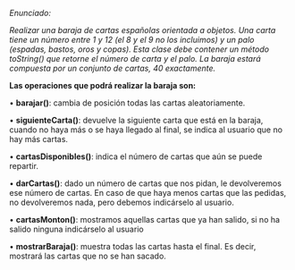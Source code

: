 *Enunciado:*

*Realizar una baraja de cartas españolas orientada a objetos. Una carta tiene un número entre 1 y 12 (el 8 y el 9 no los incluimos) y un palo (espadas, bastos, oros y copas). Esta clase debe contener un método toString() que retorne el número de carta y el palo. La baraja estará compuesta por un conjunto de cartas, 40 exactamente.*

**Las operaciones que podrá realizar la baraja son:**


• **barajar()**: cambia de posición todas las cartas aleatoriamente.

• **siguienteCarta()**: devuelve la siguiente carta que está en la baraja, cuando no haya más o se haya llegado al final, se indica al usuario que no hay más cartas.

• **cartasDisponibles()**: indica el número de cartas que aún se puede repartir.

• **darCartas()**: dado un número de cartas que nos pidan, le devolveremos ese número de cartas. En caso de que haya menos cartas que las pedidas, no devolveremos nada, pero debemos indicárselo al usuario.

• **cartasMonton()**: mostramos aquellas cartas que ya han salido, si no ha salido ninguna indicárselo al usuario

• **mostrarBaraja()**: muestra todas las cartas hasta el final. Es decir, mostrará las cartas que no se han sacado.
